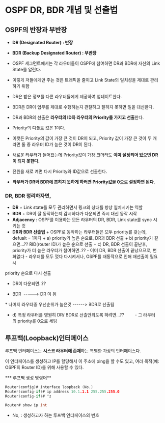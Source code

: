 # OSPF DR, BDR 개념 및 선출법

## OSPF의 반장과 부반장

- **DR (Designated Router) : 반장**
- **BDR (Backup Designated Router) : 부반장**
- OSPF 세그먼트에서는 각 라우터들이 OSPF에 참여하면 DR과 BDR에 자신의 Link State를 알린다.
- 이렇게 저들에게만 주는 것은 트래픽을 줄이고 Link State의 일치성을 제대로 관리하기 위함

- DR은 받은 정보를 다른 라우터들에게 제공하여 업데이트한다.
- BDR은 DR이 업무를 제대로 수행하는지 관찰하고 잘하지 못하면 일을 대신한다.
- DR과 BDR의 선출은 **라우터의 ID와 라우터의 Priority를 가지고 선출**한다.
- Priority의 디폴트 값은 1이다.
- 이쨋든 Priority의 값이 가장 큰 것이 DR이 되고, Priority 값이 가장 큰 것이 두 개라면 둘 중 라우터 ID가 높은 것이 DR이 된다.
- 새로운 라우터가 들어왔는데 Priority값이 가장 크더라도 **이미 설정되어 있으면 DR이 되지 못한다.**
- 전원을 새로 켜면 다시 Priority와 ID값으로 선출한다.
- **라우터가 DR와 BDR에 뽑히지 못하게 하러면 Priority값을 0으로 설정하면 된다.**

### DR, BDR 정리하자면,

- **DR** + Link state를 모두 관리하면서 링크의 상태를 항상 일치시키는 역할
- **BDR** + DR이 잘 동작하는지 감시하다가 다운되면 즉시 대신 동작 시작
- **Adjacency** : OSPF를 이용하는 모든 라우터의 DR, BDR, Link state를 sync 시키는 것
- **DR과 BDR 선출법** + OSPF로 동작하는 라우터들은 모두 priority를 갖는데, defualt = 1이다 + a) priority가 높은 순으로, DR과 BDR 선출 + b) priority가 같으면...?? RID(router ID)가 높은 순으로 선출 + c) DR, BDR 선출이 끝난후, priority가 더 높은 라우터가 참여하면..?? - 이미 DR, BDR 선출이 끝났으므로, 변화없다 - 라우터를 모두 껐다 다시켜서나, OSPF를 재동작으로 인해 재선출이 필요시

priority 순으로 다시 선출         

- DR이 다운되면..??

* BDR  -----> DR 이 됨

* 나머지 라우터중 우선순위가 높은것 ------> BDR로 선출됨

+ d) 특정 라우터를 영원히 DR/ BDR로 선출안되도록 하려면...??         - 그 라우터의 priority를 0으로 세팅

## 루프백(Loopback)인터페이스

루프백 인터페이스는 **시스코 라우터에 존재**하는 특별한 가상의 인터페이스다.

이 인터페이스를 생성하고 IP를 할당해서 이 주소에 ping을 할 수도 있고, 여러 목적(예: OSPF의 Router ID)를 위해 사용할 수 있다.

*** 루프백 생성 명령어**

```c
Router(config)# interface loopback (No.)
Router(config-if)# ip address 10.1.1.1 255.255.255.0
Router(config-if)# ^z

Router# show ip int
```

- No, : 생성하고자 하는 루프백 인터페이스의 번호